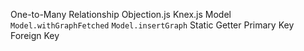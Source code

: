 One-to-Many Relationship
Objection.js
Knex.js
Model
`Model.withGraphFetched`
`Model.insertGraph`
Static Getter
Primary Key
Foreign Key
